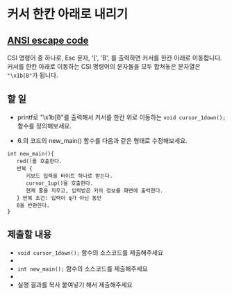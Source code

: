 # 커서 한칸 아래로 내리기

## [ANSI escape code](https://en.wikipedia.org/wiki/ANSI_escape_code)

CSI 명령어 중 하나로, Esc 문자, '[', 'B', 를 출력하면 커서를 한칸 아래로 이동합니다.  
커서를 한칸 아래로 이동하는 CSI 명령어의 문자들을 모두 합쳐놓은 문자열은 `"\x1b[B"`가 됩니다.

## 할 일

* printf로 "\x1b[B"를 출력해서 커서를 한칸 위로 이동하는 `void cursor_1down();` 함수를 정의해보세요.

* 6.의 코드의 new_main() 함수를 다음과 같은 형태로 수정해보세요.

```
int new_main(){
   red()를 호출한다. 
   반복 {
      키보드 입력을 바이트 하나로 받는다.
      cursor_1up()을 호출한다.
      현재 줄을 지우고, 입력받은 키의 정보를 화면에 출력한다.
   } 반복 조건: 입력이 q가 아닌 동안
   0을 반환한다.
} 
```

## 제출할 내용

* `void cursor_1down();` 함수의 소스코드를 제출해주세요
*
* `int new_main();` 함수의 소스코드를 제출해주세요
*
* 실행 결과를 복사 붙여넣기 해서 제출해주세요
